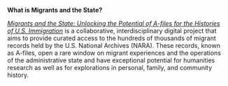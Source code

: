 **What is Migrants and the State?**

*[Migrants and the State: Unlocking the Potential of A-files for the Histories of U.S. Immigration](https://migrantsandthestate.org/)* is a collaborative, interdisciplinary digital project that aims to provide curated access to the hundreds of thousands of migrant records held by the U.S. National Archives (NARA). These records, known as A-files, open a rare window on migrant experiences and the operations of the administrative state and have exceptional potential for humanities research as well as for explorations in personal, family, and community history. 
